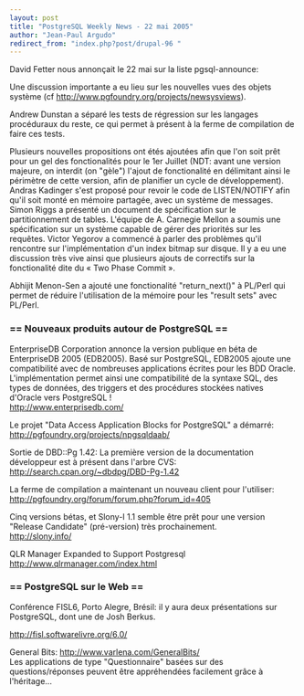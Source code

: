 ```yaml
---
layout: post
title: "PostgreSQL Weekly News - 22 mai 2005"
author: "Jean-Paul Argudo"
redirect_from: "index.php?post/drupal-96 "
---
```



<p>David Fetter nous annonçait le 22 mai sur la liste pgsql-announce:</p>

<p>

Une discussion importante a eu lieu sur les nouvelles vues des objets système (cf <a href="http://www.pgfoundry.org/projects/newsysviews"> http://www.pgfoundry.org/projects/newsysviews</a>).</p>

<p>Andrew Dunstan a séparé les tests de régression sur les langages procéduraux du reste, ce qui permet à présent à la ferme de compilation de faire ces tests.</p>

<!--more-->


Plusieurs nouvelles propositions ont étés ajoutées afin que l'on soit prêt pour un gel des fonctionalités pour le 1er Juillet (NDT: avant une version majeure, on interdit (on "gèle") l'ajout de fonctionalité en délimitant ainsi le périmètre de cette version, afin de planifier un cycle de développement). Andras Kadinger s'est proposé pour revoir le code de LISTEN/NOTIFY afin qu'il soit monté en mémoire partagée, avec un système de messages. Simon Riggs a présenté un document de spécification sur le partitionnement de tables. L'équipe de A. Carnegie Mellon a soumis une spécification sur un système capable de gérer des priorités sur les requêtes. Victor Yegorov a commencé à parler des problèmes qu'il rencontre sur l'implémentation d'un index bitmap sur disque. Il y a eu une discussion très vive ainsi que plusieurs ajouts de correctifs sur la fonctionalité dite du « Two Phase Commit ».

<p>

Abhijit Menon-Sen a ajouté une fonctionalité "return_next()" à PL/Perl qui permet de réduire l'utilisation de la mémoire pour les "result sets" avec PL/Perl.</p>

<h3>== Nouveaux produits autour de PostgreSQL ==</h3>

<p>

EnterpriseDB Corporation annonce la version publique en béta de EnterpriseDB 2005 (EDB2005). Basé sur PostgreSQL, EDB2005 ajoute une compatibilité avec de nombreuses applications écrites pour les BDD Oracle. L'implémentation permet ainsi une compatibilité de la syntaxe SQL, des types de données, des triggers et des procédures stockées natives d'Oracle vers PostgreSQL&nbsp;!<br /><a href="http://www.enterprisedb.com/">http://www.enterprisedb.com/</a></p>

<p>Le projet "Data Access Application Blocks for PostgreSQL" a démarré:<br /><a href="http://pgfoundry.org/projects/npgsqldaab/">http://pgfoundry.org/projects/npgsqldaab/</a></p>

<p>Sortie de DBD::Pg 1.42: La première version de la documentation développeur est à présent dans l'arbre CVS:<br /><a href="http://search.cpan.org/%7Edbdpg/DBD-Pg-1.42"> http://search.cpan.org/~dbdpg/DBD-Pg-1.42</a></p>

<p>La ferme de compilation a maintenant un nouveau client pour l'utiliser:<br /><a href="http://pgfoundry.org/forum/forum.php?forum_id=405">http://pgfoundry.org/forum/forum.php?forum_id=405</a></p>

<p>Cinq versions bétas, et Slony-I 1.1 semble être prêt pour une version "Release Candidate" (pré-version) très prochainement.<br /><a href="http://slony.info/">http://slony.info/</a></p>

<p>QLR Manager Expanded to Support Postgresql<br /><a href="http://www.qlrmanager.com/index.html"> http://www.qlrmanager.com/index.html</a></p>

<h3>== PostgreSQL sur le Web ==</h3>

<p>

Conférence FISL6, Porto Alegre, Brésil: il y aura deux présentations sur PostgreSQL, dont une de Josh Berkus.<br /><a href="http://fisl.softwarelivre.org/6.0/">

http://fisl.softwarelivre.org/6.0/</a></p>

<p>General Bits: <a href="http://www.varlena.com/GeneralBits/">http://www.varlena.com/GeneralBits/</a><br />Les applications de type "Questionnaire" basées sur des questions/réponses peuvent être appréhendées facilement grâce à l'héritage...</p>